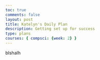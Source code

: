 ```yaml
---
toc: true
comments: false
layout: post
title: Katelyn's Daily Plan
description: Getting set up for success
type: plans
courses: { compsci: {week: 2} }
---
```

blshalh